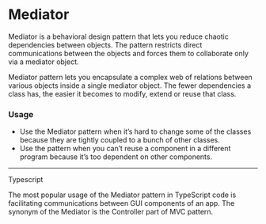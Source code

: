 Mediator
=======

Mediator is a behavioral design pattern that lets you reduce chaotic dependencies between objects. The pattern restricts direct communications between the objects and forces them to collaborate only via a mediator object.

Mediator pattern lets you encapsulate a complex web of relations between various objects inside a single mediator object. The fewer dependencies a class has, the easier it becomes to modify, extend or reuse that class.

### Usage

- Use the Mediator pattern when it’s hard to change some of the classes because they are tightly coupled to a bunch of other classes.
- Use the pattern when you can’t reuse a component in a different program because it’s too dependent on other components.

-----
Typescript 

The most popular usage of the Mediator pattern in TypeScript code is facilitating communications between GUI components of an app. The synonym of the Mediator is the Controller part of MVC pattern.

